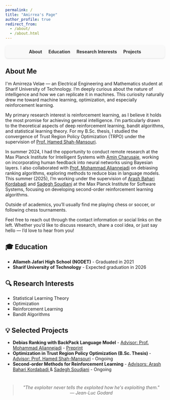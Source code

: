 ```yaml
---
permalink: /
title: "Amirrea's Page"
author_profile: true
redirect_from:
  - /about/
  - /about.html
---
```


<!-- Navigation Bar -->
<nav style="display: flex; justify-content: center; gap: 20px; background-color: #f9f9f9; padding: 12px; border-radius: 8px; box-shadow: 0 2px 4px rgba(0,0,0,0.1);">
  <a href="#about" style="text-decoration: none; color: #333; font-weight: bold;">About</a>
  <a href="#education" style="text-decoration: none; color: #333; font-weight: bold;">Education</a>
  <a href="#research" style="text-decoration: none; color: #333; font-weight: bold;">Research Interests</a>
  <a href="#projects" style="text-decoration: none; color: #333; font-weight: bold;">Projects</a>
</nav>

<!-- Introduction -->
<section id="about">
  <h2>About Me</h2>
  <p>
    I'm Amirreza Velae — an Electrical Engineering and Mathematics student at Sharif University of Technology. 
    I’m deeply curious about the nature of intelligence and how we can replicate it in machines. 
    This curiosity naturally drew me toward machine learning, optimization, and especially reinforcement learning.
  </p>

  <p>
    My primary research interest is reinforcement learning, as I believe it holds the most promise for achieving general intelligence. 
    I’m particularly drawn to the theoretical aspects of deep reinforcement learning, bandit algorithms, and statistical learning theory. 
    For my B.Sc. thesis, I studied the convergence of Trust Region Policy Optimization (TRPO) under the supervision of 
    <a href="https://scholar.google.ca/citations?user=dcjIFccAAAAJ&hl=en" target="_blank">Prof. Hamed Shah-Mansouri</a>.
  </p>

  <p>
    In summer 2024, I had the opportunity to conduct remote research at the Max Planck Institute for Intelligent Systems 
    with <a href="https://is.mpg.de/person/mcharusaie" target="_blank">Amin Charusaie</a>, 
    working on incorporating human feedback into neural networks using Bayesian layers. 
    I also collaborated with <a href="https://scholar.google.com/citations?user=yiZk6coAAAAJ&hl=en" target="_blank">Prof. Mohammad Aliannejadi</a> 
    on debiasing ranking algorithms, exploring methods to reduce bias in language models.  
    This summer (2025), I’m working under the supervision of 
    <a href="https://arashbaharik.github.io/" target="_blank">Arash Bahari Kordabadi</a> 
    and <a href="https://hycodev.com/ssoudjani" target="_blank">Sadegh Soudjani</a> 
    at the Max Planck Institute for Software Systems, focusing on developing second-order reinforcement learning algorithms.
  </p>

  <p>
    Outside of academics, you’ll usually find me playing chess or soccer, or following chess tournaments.
  </p>

  <p>
    Feel free to reach out through the contact information or social links on the left. 
    Whether you’d like to discuss research, share a cool idea, or just say hello — I’d love to hear from you!
  </p>
</section>

<!-- Education -->
<section id="education">
  <h2>🎓 Education</h2>
  <ul>
    <li><strong>Allameh Jafari High School (NODET)</strong> - Graduated in 2021</li>
    <li><strong>Sharif University of Technology</strong> - Expected graduation in 2026</li>
  </ul>
</section>

<!-- Research Interests -->
<section id="research">
  <h2>🔍 Research Interests</h2>
  <ul>
    <li>Statistical Learning Theory</li>
    <li>Optimization</li>
    <li>Reinforcement Learning</li>
    <li>Bandit Algorithms</li>
  </ul>
</section>

<!-- Selected Projects -->
<section id="projects">
  <h2>💡 Selected Projects</h2>
  <ul>
    <li>
      <strong>Debias Ranking with BackPack Language Model</strong> -
      <a href="https://scholar.google.com/citations?user=yiZk6coAAAAJ&hl=en" target="_blank">Advisor: Prof. Mohammad Aliannejadi</a> - <a href="https://amirrezavelae.github.io//publication/bp_ranker" target="_blank">Preprint</a>
    </li>
    <li>
      <strong>Optimization in Trust Region Policy Optimization (B.Sc. Thesis) </strong> - <a href="https://scholar.google.ca/citations?user=dcjIFccAAAAJ&hl=en" target="_blank">Advisor: Prof. Hamed Shah-Mansouri</a> - Ongoing
    </li>
    <li>
      <strong>Second-order Methods for Reinforcement Learning</strong> - <a href="https://arashbaharik.github.io/" target="_blank">Advisors: Arash Bahari Kordabadi </a> & <a href="https://hycodev.com/ssoudjani/" target="_blank">Sadegh Soudjani</a> - Ongoing
    </li>
  </ul>
</section>

<blockquote style="margin-top: 40px; font-style: italic; text-align: center">
  "The exploiter never tells the exploited how he's exploiting them."<br>— <em>Jean-Luc Godard</em>
</blockquote>
